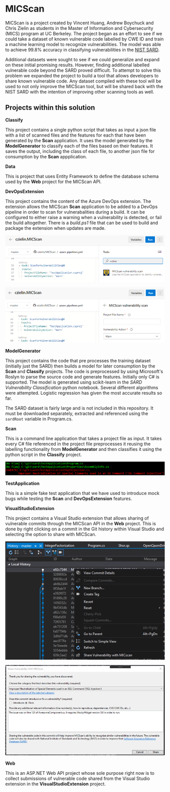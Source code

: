 # MICScan

MICScan is a project created by Vincent Huang, Andrew Boychuck and Chris Zielin as students in the Master of Information and Cybersecurity (MICS) program at UC Berkeley. The project began as an effort to see if we could take a dataset of known vulnerable code labelled by CWE ID and train a machine learning model to recognize vulnerabilities. The model was able to achieve 99.8% accuracy in classifying vulnerabilities in the [NIST SARD](https://samate.nist.gov/SARD/). 

Additional datasets were sought to see if we could generalize and expand on these initial promising results. However, finding additional labelled vulnerable code beyond the SARD proved difficult. To attempt to solve this problem we expanded the project to build a tool that allows developers to share known vulnerable code. Any dataset compiled with these tool will be used to not only improve the MICScan tool, but will be shared back with the NIST SARD with the intention of improving other scanning tools as well. 

## Projects within this solution

**Classify**

This project contains a single python script that takes as input a json file with a list of scanned files and the features for each that have been generated by the **Scan** application. It uses the model generated by the **ModelGenerator** to classify each of the files based on their features. It saves the output, including the class of each file, to another json file for consumption by the **Scan** appplication.

**Data**

This is project that uses Entity Framework to define the database schema used by the **Web** project for the MICScan API.

**DevOpsExtension**

This project contains the content of the Azure DevOps extension. The extension allows the MICScan **Scan** application to be added to a DevOps pipeline in order to scan for vulnerabalities during a build. It can be configured to either raise a warning when a vulnerability is detected, or fail the build altogether. There is a *build.ps1* file that can be used to build and package the extension when updates are made.

![Find DevOps Extension](https://github.com/czielin/MICScan/blob/master/images/DevOpsPipelineFindExtension.png?raw=true)

![DevOps Pipeline Settings](https://github.com/czielin/MICScan/blob/master/images/DevOpsPipelineSettings.png?raw=true)

**ModelGenerator**

This project contains the code that pre processes the training dataset (initially just the SARD) then builds a model for later consumption by the **Scan** and **Classify** projects. The code is preprocessed by using Microsoft's Roslyn to parse the source code and generate features. Initially only C# is supported. The model is generated using scikit-learn in the *SARD Vulnerability Classification* python notebook. Several different algorithms were attempted. Logistic regression has given the most accurate results so far.

The SARD dataset is fairly large and is not included in this repository. It must be downloaded separately, extracted and referenced using the `sardRoot` variable in Program.cs.

**Scan**

This is a command line application that takes a project file as input. It takes every C# file referenced in the project file preprocesses it reusing the labelling functionality from **ModelGenerator** and then classifies it using the python script in the **Classify** project.

![Command Line Scan](https://github.com/czielin/MICScan/blob/master/images/CommandLineScan.png?raw=true)

**TestApplication**

This is a simple fake test application that we have used to introduce mock bugs while testing the **Scan** and **DevOpsExtension** features.

**VisualStudioExtension**

This project contains a Visual Studio extension that allows sharing of vulnerable commits through the MICScan API in the **Web** project. This is done by right clicking on a commit in the Git history within Visual Studio and selecting the option to share with MICScan.

![Share Vulnerability Context Menu](https://github.com/czielin/MICScan/blob/master/images/GitHistory.png?raw=true)

![Share Vulnerability Dialog](https://github.com/czielin/MICScan/blob/master/images/ShareDialog.png?raw=true)

**Web**

This is an ASP.NET Web API project whose sole purpose right now is to collect submissions of vulnerable code shared from the Visual Studio extension in the **VisualStudioExtension** project.
